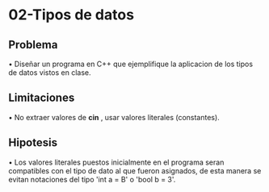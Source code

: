 # 02-Tipos de datos
## Problema
•  Diseñar un programa en C++ que ejemplifique la aplicacion de los tipos de datos vistos en clase.
## Limitaciones
•  No extraer valores de **cin** , usar valores literales (constantes).
## Hipotesis 
• Los valores literales puestos inicialmente en el programa seran compatibles con el tipo de dato al que fueron asignados, de esta manera se evitan notaciones del tipo 'int a = B' o 'bool b = 3'.
